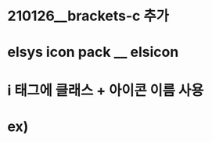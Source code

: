 # 210126__brackets-c 추가

# elsys icon pack __ elsicon

# i 태그에 클래스 + 아이콘 이름 사용
# ex) <i class="elsicon arrow-right"></i>